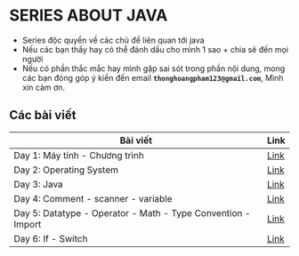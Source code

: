 # SERIES ABOUT JAVA

- Series độc quyền về các chủ đề liên quan tới java
- Nếu các bạn thấy hay có thể đánh dấu cho mình 1 sao + chia sẽ đến mọi người
- Nếu có phần thắc mắc hay mình gặp sai sót trong phần nội dung, mong các bạn đóng góp ý kiến đến email **`thonghoangpham123@gmail.com`**, Mình xin cảm ơn. 

## Các bài viết

| Bài viết                                                     | Link            |
| ------------------------------------------------------------ | --------------- |
| Day 1: Máy tính - Chương trình                               | [Link](day1.md) |
| Day 2: Operating System                                      | [Link](day2.md) |
| Day 3: Java                                                  | [Link](day3.md) |
| Day 4: Comment - scanner - variable                          | [Link](day4.md) |
| Day 5: Datatype - Operator - Math - Type Convention - Import | [Link](day5.md) |
| Day 6: If - Switch                                           | [Link](day6.md) |
